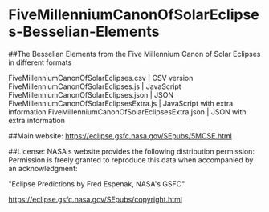 # FiveMillenniumCanonOfSolarEclipses-Besselian-Elements
##The Besselian Elements from the Five Millennium Canon of Solar Eclipses in different formats

FiveMillenniumCanonOfSolarEclipses.csv | CSV version
FiveMillenniumCanonOfSolarEclipses.js | JavaScript
FiveMillenniumCanonOfSolarEclipses.json | JSON
FiveMillenniumCanonOfSolarEclipsesExtra.js | JavaScript with extra information
FiveMillenniumCanonOfSolarEclipsesExtra.json | JSON with extra information

##Main website:
https://eclipse.gsfc.nasa.gov/SEpubs/5MCSE.html

##License:
NASA's website provides the following distribution permission:
Permission is freely granted to reproduce this data when accompanied by an acknowledgment:

"Eclipse Predictions by Fred Espenak, NASA's GSFC"

https://eclipse.gsfc.nasa.gov/SEpubs/copyright.html
